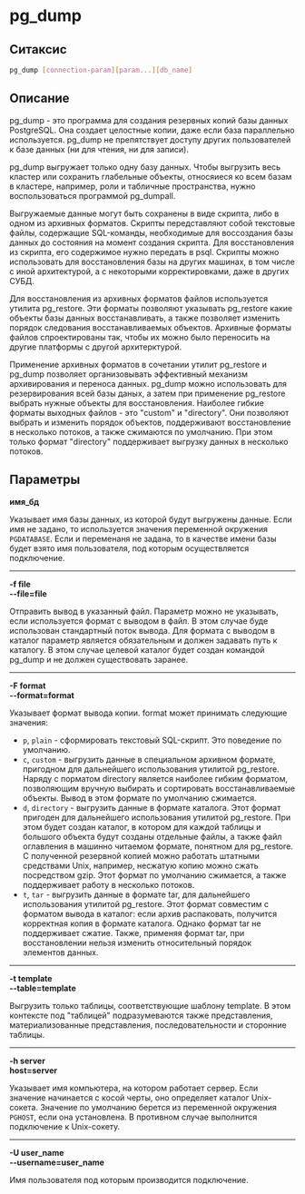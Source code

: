 # pg_dump

## Ситаксис

```bash
pg_dump [connection-param][param...][db_name]
```

## Описание

pg_dump - это программа для создания резервных копий базы данных PostgreSQL. Она создает целостные копии, даже если база параллельно используется. pg_dump не препятствует доступу других пользователей к базе данных (ни для чтения, ни для записи).

pg_dump выгружает только одну базу данных. Чтобы выгрузить весь кластер или сохранить глабельные объекты, относяиеся ко всем базам в кластере, например, роли и табличные пространства, нужно воспользоваться программой pg_dumpall.

Выгружаемые данные могут быть сохранены в виде скрипта, либо в одном из архивных форматов. Скрипты передставляют собой текстовые файлы, содержащие SQL-команды, необходимые для воссоздания базы данных до состояния на момент создания скрипта. Для восстановления из скрипта, его содержимое нужно передать в psql. Скрипты можно использовать для восстановления базы на других машинах, в том числе с иной архитектурой, а с некоторыми корректировками, даже в других СУБД.

Для восстановления из архивных форматов файлов используется утилита pg_restore. Эти форматы позволяют указывать pg_restore какие объекты базы данных восстанавливать, а также позволяет изменить порядок следования восстанавливаемых объектов. Архивные форматы файлов спроектированы так, чтобы их можно было переносить на другие платформы с другой архитерктурой.

Применение архивных форматов в сочетании утилит pg_restore и pg_dump позволяет организовывать эффективный механизм архивирования и переноса данных. pg_dump можно использовать для резервирования всей базы даных, а затем при применение pg_restore выбрать нужные объекты для восстановления. Наиболее гибкие форматы выходных файлов - это "custom" и "directory". Они позволяют выбрать и изменить порядок объектов, поддерживают восстановление в несколько потоков, а также сжимаются по умолчанию. При этом только формат "directory" поддерживает выгрузку данных в несколько потоков.

## Параметры

__имя_бд__

Указывает имя базы данных, из которой будут выгружены данные. Если имя не задано, то используется значения переменной окружения `PGDATABASE`. Если и переменаня не задана, то в качестве имени базы будет взято имя пользователя, под которым осуществляется подключение.

---

__-f file__<br>
__--file=file__

Отправить вывод в указанный файл. Параметр можно не указывать, если используется формат с выводом в файл. В этом случае буде использован стандартный поток вывода. Для формата с выводом в каталог параметр является обязательным и должен задавать путь к каталогу. В этом случае целевой каталог будет создан командой pg_dump и не должен существовать заранее.

---

__-F format__<br>
__--format=format__

Указывает формат вывода копии. format может принимать следующие значения:

* `p`, `plain` - сформировать текстовый SQL-скрипт. Это поведение по умолчанию.
* `c`, `custom` - выгрузить данные в специальном архивном формате, пригодном для дальнейшего использования утилитой pg_restore. Наряду с порматом directory является наиболее гибким форматом, позволяющим вручную выбирать и сортировать восстанавливаемые объекты. Вывод в этом формате по умолчанию сжимается.
* `d`, `directory` - выгрузить данные в формате каталога. Этот формат пригоден для дальнейшего использования утилитой pg_restore. При этом будет создан каталог, в котором для каждой таблицы и большого объекта будут созданы отдельные файлы, а также файл оглавления в машинно читаемом формате, понятном для pg_restore. С полученной резервной копией можно работать штатными средствами Unix, например, несжатую копию можно сжать посредством gzip. Этот формат по умолчанию сжимается, а также поддерживает работу в несколько потоков.
* `t`, `tar` - выгрузить данные в формате tar, для дальнейшего использования утилитой pg_restore. Этот формат совместим с форматом вывода в каталог: если архив распаковать, получится корректная копия в формате каталога. Однако формат tar не поддерживает сжатие. Также, применяя формат tar, при восстановлении нельзя изменить относительный порядок элементов данных.

---

__-t template__<br>
__--table=template__

Выгрузить только таблицы, соответствующие шаблону template. В этом контексте под "таблицей" подразумеваются также представления, материализованные представления, последовательности и сторонние таблицы.

---

__-h server__<br>
__host=server__

Указывает имя компьютера, на котором работает сервер. Если значение начинается с косой черты, оно определяет каталог Unix-сокета. Значение по умолчанию берется из переменной окружения `PGHOST`, если она установлена. В противном случае выполнится подключение к Unix-сокету.

---

__-U user_name__<br>
__--username=user_name__

Имя пользователя под которым производится подключение.
